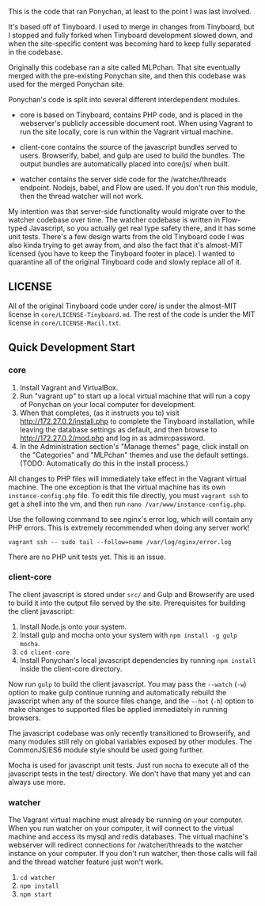This is the code that ran Ponychan, at least to the point I was last 
involved.

It's based off of Tinyboard. I used to merge in changes from Tinyboard, but I
stopped and fully forked when Tinyboard development slowed down, and when the
site-specific content was becoming hard to keep fully separated in the
codebase.

Originally this codebase ran a site called MLPchan. That site eventually merged
with the pre-existing Ponychan site, and then this codebase was used for the
merged Ponychan site.

Ponychan's code is split into several different interdependent modules.

* core is based on Tinyboard, contains PHP code, and is placed in the
  webserver's publicly accessible document root. When using Vagrant to run the
  site locally, core is run within the Vagrant virtual machine.

* client-core contains the source of the javascript bundles served to users.
  Browserify, babel, and gulp are used to build the bundles. The output bundles
  are automatically placed into core/js/ when built.

* watcher contains the server side code for the /watcher/threads endpoint.
  Nodejs, babel, and Flow are used. If you don't run this module, then the
  thread watcher will not work.

My intention was that server-side functionality would migrate over to the
watcher codebase over time. The watcher codebase is written in Flow-typed
Javascript, so you actually get real type safety there, and it has some unit
tests. There's a few design warts from the old Tinyboard code I was also kinda
trying to get away from, and also the fact that it's almost-MIT licensed (you
have to keep the Tinyboard footer in place). I wanted to quarantine all of the
original Tinyboard code and slowly replace all of it.

## LICENSE

All of the original Tinyboard code under core/ is under the almost-MIT license
in `core/LICENSE-Tinyboard.md`. The rest of the code is under the MIT license
in `core/LICENSE-Macil.txt`.

## Quick Development Start

### core

1. Install Vagrant and VirtualBox.
2. Run "vagrant up" to start up a local virtual machine that will run a copy of
 Ponychan on your local computer for development.
3. When that completes, (as it instructs you to) visit
 http://172.27.0.2/install.php to complete the Tinyboard installation,
 while leaving the database settings as default, and then browse to
 http://172.27.0.2/mod.php and log in as admin:password.
4. In the Administration section's "Manage themes" page, click install on the
 "Categories" and "MLPchan" themes and use the default settings. (TODO:
 Automatically do this in the install process.)

All changes to PHP files will immediately take effect in the Vagrant virtual
machine. The one exception is that the virtual machine has its own
`instance-config.php` file. To edit this file directly, you must `vagrant ssh`
to get a shell into the vm, and then run `nano /var/www/instance-config.php`.

Use the following command to see nginx's error log, which will contain
any PHP errors. This is extremely recommended when doing any server work!

    vagrant ssh -- sudo tail --follow=name /var/log/nginx/error.log

There are no PHP unit tests yet. This is an issue.

### client-core

The client javascript is stored under `src/` and Gulp and Browserify are used to
build it into the output file served by the site. Prerequisites for building the
client javascript:

1. Install Node.js onto your system.
2. Install gulp and mocha onto your system with `npm install -g gulp mocha`.
3. `cd client-core`
4. Install Ponychan's local javascript dependencies by running `npm install`
 inside the client-core directory.

Now run `gulp` to build the client javascript. You may pass the `--watch` (`-w`)
option to make gulp continue running and automatically rebuild the javascript
when any of the source files change, and the `--hot` (`-h`) option to make
changes to supported files be applied immediately in running browsers.

The javascript codebase was only recently transitioned to Browserify, and many
modules still rely on global variables exposed by other modules. The
CommonJS/ES6 module style should be used going further.

Mocha is used for javascript unit tests. Just run `mocha` to execute all of the
javascript tests in the test/ directory. We don't have that many yet and can
always use more.

### watcher

The Vagrant virtual machine must already be running on your computer. When you
run watcher on your computer, it will connect to the virtual machine and access
its mysql and redis databases. The virtual machine's webserver will redirect
connections for /watcher/threads to the watcher instance on your computer. If
you don't run watcher, then those calls will fail and the thread watcher
feature just won't work.

1. `cd watcher`
2. `npm install`
3. `npm start`
